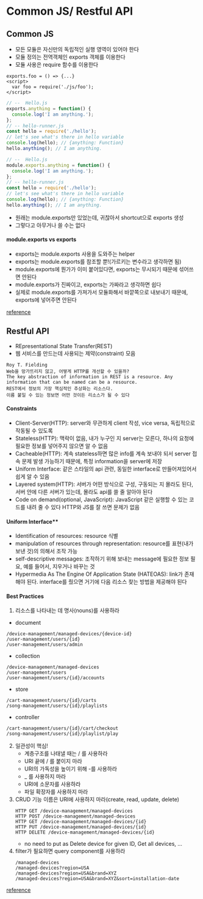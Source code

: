 # Common JS/ Restful API

## Common JS
* 모든 모듈은 자신만의 독립적인 실행 영역이 있어야 한다
* 모듈 정의는 전역객체인 exports 객체를 이용한다
* 모듈 사용은 require 함수를 이용한다
```
exports.foo = () => {...}
<script>
  var foo = require('./js/foo');
</script>
```

```js
// --  Hello.js
exports.anything = function() {
  console.log('I am anything.');
};
// -- hello-runner.js
const hello = require('./hello');
// let's see what's there in hello variable
console.log(hello); // {anything: Function}
hello.anything(); // I am anything.
```

```js
// --  Hello.js
module.exports.anything = function() {
  console.log('I am anything.');
};
// -- hello-runner.js
const hello = require('./hello');
// let's see what's there in hello variable
console.log(hello); // {anything: Function}
hello.anything(); // I am anything.
```

* 원래는 module.exports만 있었는데, 귀찮아서 shortcut으로 exports 생성
* 그렇다고 아무거나 쓸 수는 없다

#### module.exports vs exports
* exports는 module.exports 사용을 도와주는 helper
* exports는 module.exports를 참조할 뿐!(가르키는 변수라고 생각하면 됨)
* module.exports에 뭔가가 이미 붙어있다면, exports는 무시되기 때문에 섞어쓰면 안된다
* module.exports가 진짜이고, exports는 가짜라고 생각하면 쉽다
* 실제로 module.exports를 가져가서 모듈화해서 바깥쪽으로 내보내기 때문에, exports에 넣어주면 안된다

[reference](https://d2.naver.com/helloworld/12864)

## Restful API
* REpresentational State Transfer(REST)
* 웹 서비스를 만드는데 사용되는 제약(constraint) 모음
```
Roy T. Fielding
Web을 망가뜨리지 않고, 어떻게 HTTP를 개선할 수 있을까?
The key abstraction of information in REST is a resource. Any information that can be named can be a resource.
REST에서 정보의 가장 핵심적인 추상화는 리소스다.
이름 붙일 수 있는 정보면 어떤 것이든 리소스가 될 수 있다
```

#### Constraints
* Client-Server(HTTP): server와 무관하게 client 작성, vice versa, 독립적으로 작동될 수 있도록
* Stateless(HTTP): 맥락이 없음, 내가 누구인 지 server는 모른다, 하나의 요청에 필요한 정보를 넣어주지 않으면 알 수 없음
* Cacheable(HTTP): 계속 stateless하면 많은 info를 계속 보내야 되서 server 접속 문제 발생 가능하기 때문에, 특정 information을 server에 저장
* Uniform Interface: 같은 스타일의 api 관련, 동일한 interface로 만들어져있어서 쉽게 알 수 있음
* Layered system(HTTP): 서버가 어떤 방식으로 구성, 구동되는 지 몰라도 된다, 서버 안에 다른 서버가 있는데, 몰라도 api를 쓸 줄 알아야 된다
* Code on demand(optional, JavaScript): JavaScript 같은 실행할 수 있는 코드를 내려 줄 수 있다
HTTP와 JS를 잘 쓰면 문제가 없음
  
#### Uniform Interface**
* Identification of resources: resource 식별
* manipulation of resources through representation: resource를 표현(내가 보낸 것)의 의해서 조작 가능
* self-descriptive messages: 조작하기 위해 보내는 message에 필요한 정보 필요, 예를 들어서, 지우거나 바꾸는 것
* Hypermedia As The Engine Of Application State (HATEOAS): link가 존재해야 된다. interface를 줬으면 거기에 다음 리소스 찾는 방법을 제공해야 된다

#### Best Practices
1. 리소스를 나타내는 데 명사(nouns)를 사용하라
* document
```
/device-management/managed-devices/{device-id}
/user-management/users/{id}
/user-management/users/admin
```
* collection
```
/device-management/managed-devices
/user-management/users
/user-management/users/{id}/accounts
```
* store
```
/cart-management/users/{id}/carts
/song-management/users/{id}/playlists
```
* controller
```
/cart-management/users/{id}/cart/checkout
/song-management/users/{id}/playlist/play
```
2. 일관성이 핵심!
   * 계층구조를 나태낼 때는 / 를 사용하라
   * URI 끝에 / 를 붙이지 마라
   * URI의 가독성을 높이기 위해 -를 사용하라
   * _ 를 사용하지 마라
   * URI에 소문자를 사용하라
   * 파일 확장자를 사용하지 마라
3. CRUD 기능 이름은 URI에 사용하지 마라(create, read, update, delete)
   ```
   HTTP GET /device-management/managed-devices
   HTTP POST /device-management/managed-devices
   HTTP GET /device-management/managed-devices/{id}
   HTTP PUT /device-management/managed-devices/{id}
   HTTP DELETE /device-management/managed-devices/{id}
   ```
    * no need to put as Delete device for given ID, Get all devices, …
4. filter가 필요하면 query component를 사용하라
   ```
   /managed-devices
   /managed-devices?region=USA
   /managed-devices?region=USA&brand=XYZ
   /managed-devices?region=USA&brand=XYZ&sort=installation-date
   ```
   
[reference](https://restfulapi.net/resource-naming/)